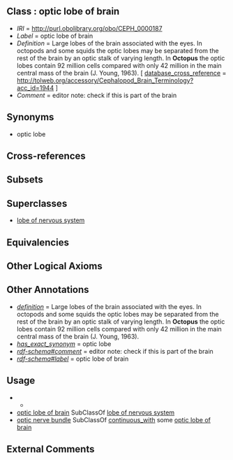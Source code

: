 
## Class : optic lobe of brain

 * *IRI* = http://purl.obolibrary.org/obo/CEPH_0000187
 * *Label* = optic lobe of brain
 * *Definition* = Large lobes of the brain associated with the eyes. In octopods and some squids the optic lobes may be separated from the rest of the brain by an optic stalk of varying length. In <strong>Octopus</strong> the optic lobes contain 92 million cells compared with only 42 million in the main central mass of the brain (J. Young, 1963). [ [database_cross_reference](../../ef/oboInOwl#hasDbXref.md) = http://tolweb.org/accessory/Cephalopod_Brain_Terminology?acc_id=1944 ]
 * *Comment* = editor note: check if this is part of the brain

## Synonyms

 * optic lobe

## Cross-references


## Subsets


## Superclasses

 * [lobe of nervous system](../../CEPH/94/CEPH_0000294.md)

## Equivalencies


## Other Logical Axioms


## Other Annotations

 * *[definition](../../IAO/15/IAO_0000115.md)* = Large lobes of the brain associated with the eyes. In octopods and some squids the optic lobes may be separated from the rest of the brain by an optic stalk of varying length. In <strong>Octopus</strong> the optic lobes contain 92 million cells compared with only 42 million in the main central mass of the brain (J. Young, 1963).
 * *[has_exact_synonym](../../ym/oboInOwl#hasExactSynonym.md)* = optic lobe
 * *[rdf-schema#comment](../../nt/rdf-schema#comment.md)* = editor note: check if this is part of the brain
 * *[rdf-schema#label](../../el/rdf-schema#label.md)* = optic lobe of brain

## Usage

 * -
 * [optic lobe of brain](../../CEPH/87/CEPH_0000187.md) SubClassOf [lobe of nervous system](../../CEPH/94/CEPH_0000294.md)
 * [optic nerve bundle](../../CEPH/92/CEPH_0000292.md) SubClassOf [continuous_with](../../ceph#continuous/th/ceph#continuous_with.md) some [optic lobe of brain](../../CEPH/87/CEPH_0000187.md)

## External Comments


